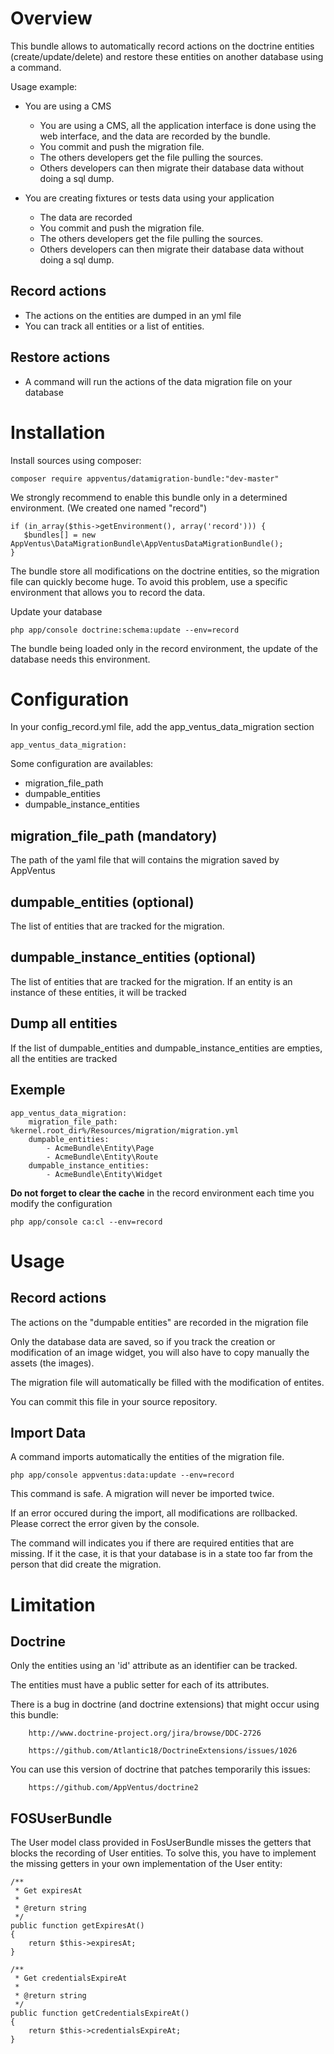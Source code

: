 
# Overview #

This bundle allows to automatically record actions on the doctrine entities (create/update/delete) and restore these entities on another database using a command.

Usage example:

 * You are using a CMS

	* You are using a CMS, all the application interface is done using the web interface, and the data are recorded by the bundle.
	* You commit and push the migration file.
	* The others developers get the file pulling the sources.
	* Others developers can then migrate their database data without doing a sql dump.

 * You are creating fixtures or tests data using your application
 	* The data are recorded
	* You commit and push the migration file.
	* The others developers get the file pulling the sources.
	* Others developers can then migrate their database data without doing a sql dump.

## Record actions ##

* The actions on the entities are dumped in an yml file
* You can track all entities or a list of entities.

## Restore actions ##
* A command will run the actions of the data migration file on your database






# Installation #

Install sources using composer:

	composer require appventus/datamigration-bundle:"dev-master"


We strongly recommend to enable this bundle only in a determined environment. (We created one named "record")

	if (in_array($this->getEnvironment(), array('record'))) {
       $bundles[] = new AppVentus\DataMigrationBundle\AppVentusDataMigrationBundle();
    }

The bundle store all modifications on the doctrine entities, so the migration file can quickly become huge. To avoid this problem, use a specific environment that allows you to record the data.

Update your database

	php app/console doctrine:schema:update --env=record

The bundle being loaded only in the record environment, the update of the database needs this environment.

# Configuration #

In your config_record.yml file, add the app_ventus_data_migration section

	app_ventus_data_migration:

Some configuration are availables:

 * migration_file_path
 * dumpable_entities
 * dumpable_instance_entities

## migration_file_path (mandatory) ##
The path of the yaml file that will contains the migration saved by AppVentus
## dumpable_entities (optional) ##
The list of entities that are tracked for the migration.

## dumpable_instance_entities (optional) ##
The list of entities that are tracked for the migration. If an entity is an instance of these entities, it will be tracked

## Dump all entities ##
If the list of dumpable_entities and dumpable_instance_entities are empties, all the entities are tracked

## Exemple ##

	app_ventus_data_migration:
    	migration_file_path: %kernel.root_dir%/Resources/migration/migration.yml
	    dumpable_entities:
        	- AcmeBundle\Entity\Page
	        - AcmeBundle\Entity\Route
	    dumpable_instance_entities:
    	    - AcmeBundle\Entity\Widget
<b>Do not forget to clear the cache</b> in the record environment each time you modify the configuration

	php app/console ca:cl --env=record
# Usage #

## Record actions ##
The actions on the "dumpable entities" are recorded in the migration file

Only the database data are saved, so if you track the creation or modification of an image widget, you will also have to copy manually the assets (the images).

The migration file will automatically be filled with the modification of entites.

You can commit this file in your source repository.


## Import Data ##
A command imports automatically the entities of the migration file.

	php app/console appventus:data:update --env=record

This command is safe. A migration will never be imported twice.

If an error occured during the import, all modifications are rollbacked. Please correct the error given by the console.

The command will indicates you if there are required entities that are missing. If it the case, it is that your database is in a state too far from the person that did create the migration.


# Limitation #

## Doctrine ##
Only the entities using an 'id' attribute as an identifier can be tracked.

The entities must have a public setter for each of its attributes.

There is a bug in doctrine (and doctrine extensions) that might occur using this bundle:

		http://www.doctrine-project.org/jira/browse/DDC-2726

		https://github.com/Atlantic18/DoctrineExtensions/issues/1026

You can use this version of doctrine that patches temporarily this issues:

		https://github.com/AppVentus/doctrine2


## FOSUserBundle ##

The User model class provided in FosUserBundle misses the getters that blocks the recording of User entities.
To solve this, you have to implement the missing getters in your own implementation of the User entity:


    /**
     * Get expiresAt
     *
     * @return string
     */
    public function getExpiresAt()
    {
        return $this->expiresAt;
    }

    /**
     * Get credentialsExpireAt
     *
     * @return string
     */
    public function getCredentialsExpireAt()
    {
        return $this->credentialsExpireAt;
    }

